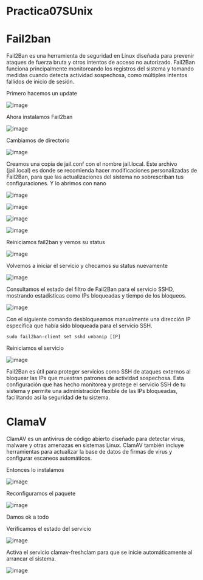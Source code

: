# Practica07SUnix

# Fail2ban

Fail2Ban es una herramienta de seguridad en Linux diseñada para prevenir ataques de fuerza bruta y otros intentos de acceso no autorizado. Fail2Ban funciona principalmente monitoreando los registros del sistema y tomando medidas cuando detecta actividad sospechosa, como múltiples intentos fallidos de inicio de sesión.

Primero hacemos un update 

![image](https://github.com/user-attachments/assets/36b04fac-68b7-429e-9642-96549794ce15)

Ahora instalamos Fail2ban

![image](https://github.com/user-attachments/assets/9c738942-3aa0-46f7-af1c-c19a7c4d91b3)

Cambiamos de directorio 

![image](https://github.com/user-attachments/assets/26f110ce-a955-48a5-8b51-edd7ab4ef370)

Creamos una copia de jail.conf con el nombre jail.local. Este archivo (jail.local) es donde se recomienda hacer modificaciones personalizadas de Fail2Ban, para que las actualizaciones del sistema no sobrescriban tus configuraciones.
Y lo abrimos con nano 

![image](https://github.com/user-attachments/assets/2548a5f6-9fd9-4f6b-b4a1-a3da7b4b6790)

![image](https://github.com/user-attachments/assets/f7e736e3-d0ae-49ea-b7d1-c902438bf7f9)

![image](https://github.com/user-attachments/assets/f914e566-5e0a-4f25-b02e-16ff21a16733)

![image](https://github.com/user-attachments/assets/db3609e0-5a4e-43bf-98cd-d4f2bd3ee271)

Reiniciamos fail2ban y vemos su status

![image](https://github.com/user-attachments/assets/bb3eaddf-905b-464b-bd06-20ee5744710c)

Volvemos a iniciar el servicio y checamos su status nuevamente 

![image](https://github.com/user-attachments/assets/9322393e-b96b-42d0-a1d7-003018f93127)

Consultamos el estado del filtro de Fail2Ban para el servicio SSHD, mostrando estadísticas como IPs bloqueadas y tiempo de los bloqueos.


![image](https://github.com/user-attachments/assets/d6bb9140-e095-4bfa-9208-6e8f4a99ee9f)

Con el siguiente comando desbloqueamos manualmente una dirección IP específica que había sido bloqueada para el servicio SSH.

```
sudo fail2ban-client set sshd unbanip [IP]
```

Reiniciamos el servicio


![image](https://github.com/user-attachments/assets/f8677d1c-e2df-4e5a-a53e-f40c695f8abb)

Fail2Ban es útil para proteger servicios como SSH de ataques externos al bloquear las IPs que muestran patrones de actividad sospechosa. Esta configuración que has hecho monitorea y protege el servicio SSH de tu sistema y permite una administración flexible de las IPs bloqueadas, facilitando así la seguridad de tu sistema.

# ClamaV
ClamAV es un antivirus de código abierto diseñado para detectar virus, malware y otras amenazas en sistemas Linux. ClamAV también incluye herramientas para actualizar la base de datos de firmas de virus y configurar escaneos automáticos.

Entonces lo instalamos 


![image](https://github.com/user-attachments/assets/0e7967d2-6c1e-4791-b35d-b6e21cd3eec9)

Reconfiguramos el paquete

![image](https://github.com/user-attachments/assets/0cda9251-ff19-496e-aee4-c466d0854dc3)

Damos ok a todo

Verificamos el estado del servicio 

![image](https://github.com/user-attachments/assets/e94975cf-a52c-476f-a517-e14482b54bd1)

Activa el servicio clamav-freshclam para que se inicie automáticamente al arrancar el sistema.

![image](https://github.com/user-attachments/assets/59ba7f89-c6eb-46e0-9d2f-6f1da47b0223)

